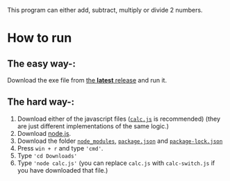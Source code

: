 This program can either add, subtract, multiply or divide 2 numbers.

# How to run

## The easy way-:

Download the exe file from [the **latest** release](https://github.com/DhruvMitna/calculator/releases/latest) and run it.

## The hard way-:

1. Download either of the javascript files ([`calc.js`](https://github.com/DhruvMitna/calculator/blob/master/calc.js) is recommended) (they are just different implementations of the same logic.)
2. Download [node.js](https://nodejs.org/dist/v14.17.4/node-v14.17.4-x64.msi).
3. Download the folder [`node_modules`](https://github.com/DhruvMitna/calculatork/blob/master/node_modules), [`package.json`](https://github.com/DhruvMitna/calculator/blob/master/package.json) and [`package-lock.json`](https://github.com/DhruvMitna/calculator/blob/master/package-lock.json)
4. Press `win + r` and type `'cmd'`.
5. Type `'cd Downloads'`
6. Type `'node calc.js'` (you can replace `calc.js` with `calc-switch.js` if you have downloaded that file.)